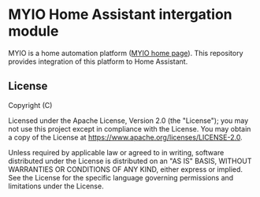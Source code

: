 # MYIO Home Assistant intergation module

MYIO is a home automation platform (<a href="http://smarthomeninja.hu" target="_blank">MYIO home page</a>). This repository provides integration of this platform to Home Assistant.

## License

Copyright (C)

Licensed under the Apache License, Version 2.0 (the "License"); you may not use this project except in compliance with the License. You may obtain a copy of the License at https://www.apache.org/licenses/LICENSE-2.0.

Unless required by applicable law or agreed to in writing, software distributed under the License is distributed on an "AS IS" BASIS, WITHOUT WARRANTIES OR CONDITIONS OF ANY KIND, either express or implied. See the License for the specific language governing permissions and limitations under the License.